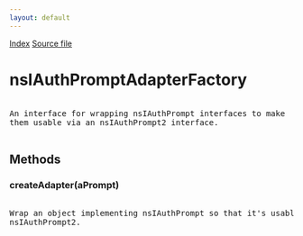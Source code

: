 ```yaml
---
layout: default
---
```

<div id='links'><a href="../index.html">Index</a>
<a href="http://dxr.mozilla.org/mozilla-central/source/netwerk/base/public/nsIAuthPromptAdapterFactory.idl">Source file</a>
</div>

# nsIAuthPromptAdapterFactory #
<pre>  
An interface for wrapping nsIAuthPrompt interfaces to make  
them usable via an nsIAuthPrompt2 interface.  
  
</pre>
## Methods ##

### createAdapter(aPrompt) ###
<pre>  
Wrap an object implementing nsIAuthPrompt so that it's usable via  
nsIAuthPrompt2.  
  
</pre>